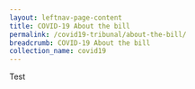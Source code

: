 ```yaml
---
layout: leftnav-page-content
title: COVID-19 About the bill
permalink: /covid19-tribunal/about-the-bill/
breadcrumb: COVID-19 About the bill
collection_name: covid19
---
```

Test
